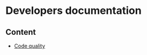 # Developers documentation

## Content

- [Code quality](docs/src/developers_documentation/code_quality.md)

